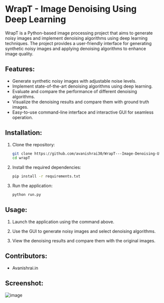 # WrapT - Image Denoising Using Deep Learning

WrapT is a Python-based image processing project that aims to generate noisy images and implement denoising algorithms using deep learning techniques. The project provides a user-friendly interface for generating synthetic noisy images and applying denoising algorithms to enhance image quality.

## Features:

- Generate synthetic noisy images with adjustable noise levels.
- Implement state-of-the-art denoising algorithms using deep learning.
- Evaluate and compare the performance of different denoising algorithms.
- Visualize the denoising results and compare them with ground truth images.
- Easy-to-use command-line interface and interactive GUI for seamless operation.

## Installation:

1. Clone the repository:

   ```bash
   git clone https://github.com/avanishrai30/WrapT---Image-Denoising-Using-Deep-Learning.git
   cd wrapT
   ```

2. Install the required dependencies:

   ```bash
   pip install -r requirements.txt
   ```

3. Run the application:

   ```bash
   python run.py
   ```

## Usage:

1. Launch the application using the command above.

2. Use the GUI to generate noisy images and select denoising algorithms.

3. View the denoising results and compare them with the original images.

## Contributors:

- Avanishrai.in

## Screenshot:
![image](https://github.com/avanishrai30/WrapT---Image-Denoising-Using-Deep-Learning/assets/82101000/a84d8605-825c-45d7-b8a3-1a68791827f4)

